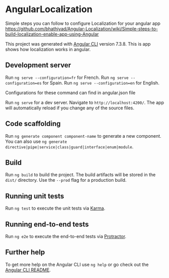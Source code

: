 # AngularLocalization

Simple steps you can follow to configure Localization for your angular app https://github.com/bhathiyad/Angular-Localization/wiki/Simple-steps-to-build-localization-enable-app-using-Angular

This project was generated with [Angular CLI](https://github.com/angular/angular-cli) version 7.3.8.
This is app shows how localization works in angular.

## Development server

Run `ng serve --configuration=fr` for French.
Run `ng serve --configuration=es` for Spain.
Run `ng serve --configuration=en` for English.

Configurations for these command can find in angular.json file 

Run `ng serve` for a dev server. Navigate to `http://localhost:4200/`. The app will automatically reload if you change any of the source files.

## Code scaffolding

Run `ng generate component component-name` to generate a new component. You can also use `ng generate directive|pipe|service|class|guard|interface|enum|module`.

## Build

Run `ng build` to build the project. The build artifacts will be stored in the `dist/` directory. Use the `--prod` flag for a production build.

## Running unit tests

Run `ng test` to execute the unit tests via [Karma](https://karma-runner.github.io).

## Running end-to-end tests

Run `ng e2e` to execute the end-to-end tests via [Protractor](http://www.protractortest.org/).

## Further help

To get more help on the Angular CLI use `ng help` or go check out the [Angular CLI README](https://github.com/angular/angular-cli/blob/master/README.md).
